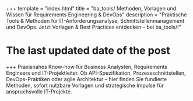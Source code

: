 +++
template = "index.html"
title = "ba_tools/ Methoden, Vorlagen und Wissen für Requirements Engineering & DevOps"
description = "Praktische Tools & Methoden für IT-Anforderungsanalyse, Schnittstellenmanagement und DevOps. Jetzt Vorlagen & Best Practices entdecken – bei ba_tools/!"
# The last updated date of the post 

+++
Praxisnahes Know-how für Business Analysten, Requirements Engineers und IT-Projektleiter. Ob API-Spezifikation, Prozessschnittstellen, DevOps-Praktiken oder agile Architektur – hier finden Sie fundierte Methoden, sofort nutzbare Vorlagen und strategische Impulse für anspruchsvolle IT-Projekte.

